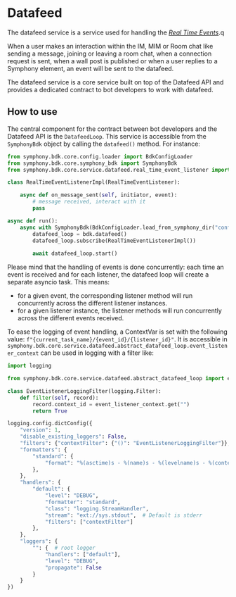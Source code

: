 # Datafeed

The datafeed service is a service used for handling the [_Real Time Events_](https://docs.developers.symphony.com/building-bots-on-symphony/datafeed/real-time-events).q

When a user makes an interaction within the IM, MIM or Room chat like sending a message, joining or leaving a room chat,
when a connection request is sent, when a wall post is published or when a user replies to a Symphony element, an event
will be sent to the datafeed.

The datafeed service is a core service built on top of the Datafeed API and provides a dedicated contract to bot
developers to work with datafeed.


## How to use
The central component for the contract between bot developers and the Datafeed API is the `DatafeedLoop`.
This service is accessible from the `SymphonyBdk` object by calling the `datafeed()` method.
For instance:

```python
from symphony.bdk.core.config.loader import BdkConfigLoader
from symphony.bdk.core.symphony_bdk import SymphonyBdk
from symphony.bdk.core.service.datafeed.real_time_event_listener import RealTimeEventListener

class RealTimeEventListenerImpl(RealTimeEventListener):

    async def on_message_sent(self, initiator, event):
        # message received, interact with it
        pass

async def run():
    async with SymphonyBdk(BdkConfigLoader.load_from_symphony_dir("config.yaml")) as bdk:
        datafeed_loop = bdk.datafeed()
        datafeed_loop.subscribe(RealTimeEventListenerImpl())
        
        await datafeed_loop.start()
```

Please mind that the handling of events is done concurrently: each time an event is received and for each listener, the
datafeed loop will create a separate asyncio task. This means:
* for a given event, the corresponding listener method will run concurrently across the different listener instances.
* for a given listener instance, the listener methods will run concurrently across the different events received.

To ease the logging of event handling, a ContextVar is set with the following value:
`f"{current_task_name}/{event_id}/{listener_id}"`. It is accessible in
`symphony.bdk.core.service.datafeed.abstract_datafeed_loop.event_listener_context` can be used in logging with a filter
like:

```python
import logging

from symphony.bdk.core.service.datafeed.abstract_datafeed_loop import event_listener_context

class EventListenerLoggingFilter(logging.Filter):
    def filter(self, record):
        record.context_id = event_listener_context.get("")
        return True

logging.config.dictConfig({
    "version": 1,
    "disable_existing_loggers": False,
    "filters": {"contextFilter": {"()": "EventListenerLoggingFilter"}},
    "formatters": {
        "standard": {
            "format": "%(asctime)s - %(name)s - %(levelname)s - %(context_id)s - %(message)s"
        },
    },
    "handlers": {
        "default": {
            "level": "DEBUG",
            "formatter": "standard",
            "class": "logging.StreamHandler",
            "stream": "ext://sys.stdout",  # Default is stderr
            "filters": ["contextFilter"]
        },
    },
    "loggers": {
        "": {  # root logger
            "handlers": ["default"],
            "level": "DEBUG",
            "propagate": False
        }
    }
})
```